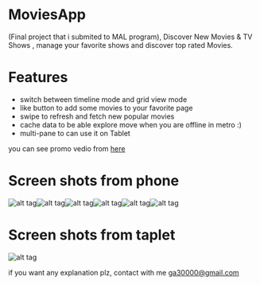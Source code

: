 # MoviesApp 
(Final project that i submited to MAL program),
Discover New Movies & TV Shows , manage your favorite shows and discover top rated Movies.

# Features
- switch between timeline mode and grid view mode
- like button to add some movies to your favorite page
- swipe to refresh and fetch new popular movies
- cache data to be able explore move when you are offline in metro :)
- multi-pane to can use it on Tablet 
 
you can see promo vedio from [here](https://youtu.be/QwtkT_obtWY)

# Screen shots from phone
![alt tag](https://github.com/MostafaAnter/MoviesApp/blob/master/device-2016-03-24-015934.png)![alt tag](https://github.com/MostafaAnter/MoviesApp/blob/master/device-2016-03-24-020016.png)![alt tag](https://github.com/MostafaAnter/MoviesApp/blob/master/device-2016-03-24-020207.png)![alt tag](https://github.com/MostafaAnter/MoviesApp/blob/master/device-2016-03-24-020243.png)![alt tag](https://github.com/MostafaAnter/MoviesApp/blob/master/device-2016-03-24-020104.png)![alt tag](https://github.com/MostafaAnter/MoviesApp/blob/master/device-2016-03-24-020131.png)

# Screen shots from taplet 
![alt tag](https://github.com/MostafaAnter/MoviesApp/blob/master/device-2016-03-24-011148.png)


if you want any explanation plz, contact with me ga30000@gmail.com

